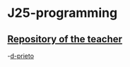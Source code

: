 # J25-programming


## [Repository of the teacher](https://github.com/d-prieto/J25-Programming)
-[d-prieto](https://github.com/d-prieto/J25-Programming)
